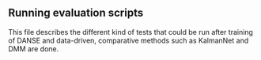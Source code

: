 ## Running evaluation scripts

This file describes the different kind of tests that could be run after training of DANSE and data-driven, comparative methods such as KalmanNet and DMM are done.  